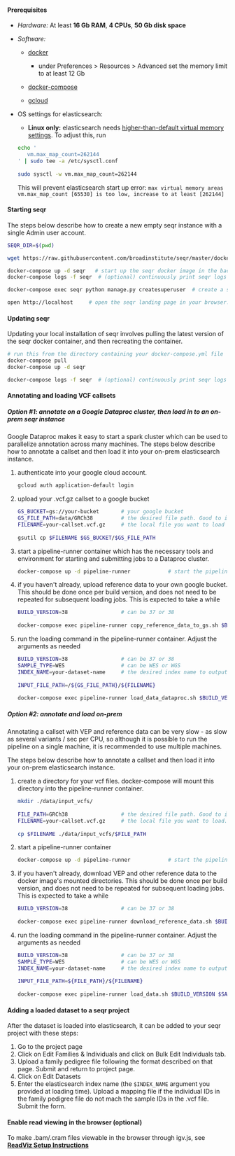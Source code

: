 #### Prerequisites
- *Hardware:*  At least **16 Gb RAM**, **4 CPUs**, **50 Gb disk space**  

- *Software:* 
  - [docker](https://docs.docker.com/install/)
   
    - under Preferences > Resources > Advanced set the memory limit to at least 12 Gb

  - [docker-compose](https://docs.docker.com/compose/install/)       
   
  - [gcloud](https://cloud.google.com/sdk/install)

- OS settings for elasticsearch:
  - **Linux only:** elasticsearch needs [higher-than-default virtual memory settings](https://www.elastic.co/guide/en/elasticsearch/reference/current/vm-max-map-count.html). To adjust this, run   
  ```bash
  echo '
     vm.max_map_count=262144
  ' | sudo tee -a /etc/sysctl.conf
      
  sudo sysctl -w vm.max_map_count=262144
  ```
  This will prevent elasticsearch start up error: `max virtual memory areas vm.max_map_count [65530] is too low, increase to at least [262144]`
    

#### Starting seqr

The steps below describe how to create a new empty seqr instance with a single Admin user account.

```bash
SEQR_DIR=$(pwd)

wget https://raw.githubusercontent.com/broadinstitute/seqr/master/docker-compose.yml

docker-compose up -d seqr   # start up the seqr docker image in the background after also starting other components it depends on (postgres, redis, elasticsearch). This may take 10+ minutes.
docker-compose logs -f seqr  # (optional) continuously print seqr logs to see when it is done starting up or if there are any errors. Type Ctrl-C to exit from the logs. 

docker-compose exec seqr python manage.py createsuperuser  # create a seqr Admin user 

open http://localhost     # open the seqr landing page in your browser. Log in to seqr using the email and password from the previous step
```

#### Updating seqr

Updating your local installation of seqr involves pulling the latest version of the seqr docker container, and then recreating the container.

```bash
# run this from the directory containing your docker-compose.yml file
docker-compose pull
docker-compose up -d seqr

docker-compose logs -f seqr  # (optional) continuously print seqr logs to see when it is done starting up or if there are any errors. Type Ctrl-C to exit from the logs. 
```
   
#### Annotating and loading VCF callsets 

##### Option #1: annotate on a Google Dataproc cluster, then load in to an on-prem seqr instance 

Google Dataproc makes it easy to start a spark cluster which can be used to parallelize annotation across many machines.
The steps below describe how to annotate a callset and then load it into your on-prem elasticsearch instance.

1. authenticate into your google cloud account.
   ```bash
   gcloud auth application-default login  
   ```

1. upload your .vcf.gz callset to a google bucket
   ```bash
   GS_BUCKET=gs://your-bucket       # your google bucket
   GS_FILE_PATH=data/GRCh38         # the desired file path. Good to include build version and/ or sample type to directory structure
   FILENAME=your-callset.vcf.gz     # the local file you want to load  
    
   gsutil cp $FILENAME $GS_BUCKET/$GS_FILE_PATH
   ```
   
1. start a pipeline-runner container which has the necessary tools and environment for starting and submitting jobs to a Dataproc cluster.
   ```bash
   docker-compose up -d pipeline-runner            # start the pipeline-runner container 
   ```
   
1. if you haven't already, upload reference data to your own google bucket. 
This should be done once per build version, and does not need to be repeated for subsequent loading jobs.
This is expected to take a while
   ```bash
   BUILD_VERSION=38                 # can be 37 or 38
    
   docker-compose exec pipeline-runner copy_reference_data_to_gs.sh $BUILD_VERSION $GS_BUCKET
   
   ``` 
   
1. run the loading command in the pipeline-runner container. Adjust the arguments as needed
   ```bash
   BUILD_VERSION=38                 # can be 37 or 38
   SAMPLE_TYPE=WES                  # can be WES or WGS
   INDEX_NAME=your-dataset-name     # the desired index name to output. Will be used later to link the data to the corresponding seqr project
    
   INPUT_FILE_PATH=/${GS_FILE_PATH}/${FILENAME}  
    
   docker-compose exec pipeline-runner load_data_dataproc.sh $BUILD_VERSION $SAMPLE_TYPE $INDEX_NAME $GS_BUCKET $INPUT_FILE_PATH
   
   ``` 
   
##### Option #2: annotate and load on-prem

Annotating a callset with VEP and reference data can be very slow - as slow as several variants / sec per CPU, so although it is possible to run the pipeline on a single machine, it is recommended to use multiple machines.

The steps below describe how to annotate a callset and then load it into your on-prem elasticsearch instance.

1. create a directory for your vcf files. docker-compose will mount this directory into the pipeline-runner container.

   ```bash
   mkdir ./data/input_vcfs/ 
    
   FILE_PATH=GRCh38                 # the desired file path. Good to include build version and/ or sample type to directory structure
   FILENAME=your-callset.vcf.gz     # the local file you want to load. vcfs should be bgzip'ed
    
   cp $FILENAME ./data/input_vcfs/$FILE_PATH
   ```

1. start a pipeline-runner container
   ```bash
   docker-compose up -d pipeline-runner            # start the pipeline-runner container 
   ```
   
1. if you haven't already, download VEP and other reference data to the docker image's mounted directories. 
This should be done once per build version, and does not need to be repeated for subsequent loading jobs.
This is expected to take a while
   ```bash
   BUILD_VERSION=38                 # can be 37 or 38
    
   docker-compose exec pipeline-runner download_reference_data.sh $BUILD_VERSION
   
   ``` 

1. run the loading command in the pipeline-runner container. Adjust the arguments as needed
   ```bash
   BUILD_VERSION=38                 # can be 37 or 38
   SAMPLE_TYPE=WES                  # can be WES or WGS
   INDEX_NAME=your-dataset-name     # the desired index name to output. Will be used later to link the data to the corresponding seqr project
    
   INPUT_FILE_PATH=${FILE_PATH}/${FILENAME}  
    
   docker-compose exec pipeline-runner load_data.sh $BUILD_VERSION $SAMPLE_TYPE $INDEX_NAME $INPUT_FILE_PATH
   
   ``` 

#### Adding a loaded dataset to a seqr project

After the dataset is loaded into elasticsearch, it can be added to your seqr project with these steps:

1. Go to the project page
1. Click on Edit Families & Individuals and click on Bulk Edit Individuals tab.
1. Upload a family pedigree file following the format described on that page. Submit and return to project page.
1. Click on Edit Datasets
1. Enter the elasticsearch index name (the `$INDEX_NAME` argument you provided at loading time). Upload a mapping file if the individual IDs in the family pedigree file do not mach the sample IDs in the .vcf file. Submit the form.

#### Enable read viewing in the browser (optional)

To make .bam/.cram files viewable in the browser through igv.js, see **[ReadViz Setup Instructions](https://github.com/broadinstitute/seqr/blob/master/deploy/READVIZ_SETUP.md)**      
